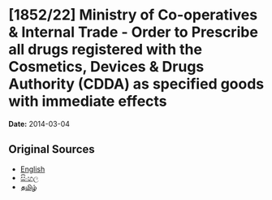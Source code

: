 # [1852/22] Ministry of Co-operatives & Internal Trade - Order to Prescribe all drugs registered with the Cosmetics, Devices & Drugs Authority (CDDA) as specified goods with immediate effects

**Date:** 2014-03-04

## Original Sources

- [English](https://documents.gov.lk/view/extra-gazettes/2014/3/1852-22_E.pdf)
- [සිංහල](https://documents.gov.lk/view/extra-gazettes/2014/3/1852-22_S.pdf)
- [தமிழ்](https://documents.gov.lk/view/extra-gazettes/2014/3/1852-22_T.pdf)

